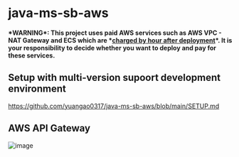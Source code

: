 # java-ms-sb-aws

**\*WARNING\*: This project uses paid AWS services such as AWS VPC - NAT Gateway and ECS which are \*<ins>charged by hour after deployment</ins>\*. It is your responsibility to decide whether you want to deploy and pay for these services.**

## Setup with multi-version supoort development environment

https://github.com/yuangao0317/java-ms-sb-aws/blob/main/SETUP.md

## AWS API Gateway
![image](https://github.com/user-attachments/assets/b5a3e150-a352-4b54-8172-65f38b644a48)


